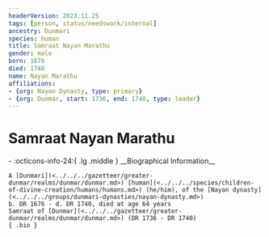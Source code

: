 ```yaml
---
headerVersion: 2023.11.25
tags: [person, status/needswork/internal]
ancestry: Dunmari
species: human
title: Samraat Nayan Marathu
gender: male
born: 1676
died: 1740
name: Nayan Marathu
affiliations:
- {org: Nayan Dynasty, type: primary}
- {org: Dunmar, start: 1736, end: 1740, type: leader}
---
```

# Samraat Nayan Marathu
<div class="grid cards ext-narrow-margin ext-one-column" markdown>
- :octicons-info-24:{ .lg .middle } __Biographical Information__

    A [Dunmari](<../../../gazetteer/greater-dunmar/realms/dunmar/dunmar.md>) [human](<../../../species/children-of-divine-creation/humans/humans.md>) (he/him), of the [Nayan dynasty](<../../../groups/dunmari-dynasties/nayan-dynasty.md>)  
    b. DR 1676 - d. DR 1740, died at age 64 years  
    Samraat of [Dunmar](<../../../gazetteer/greater-dunmar/realms/dunmar/dunmar.md>) (DR 1736 - DR 1740)  
    { .bio }

</div>

